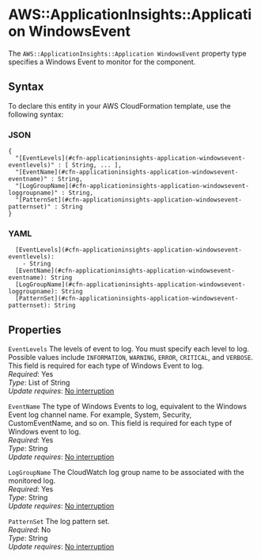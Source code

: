 # AWS::ApplicationInsights::Application WindowsEvent<a name="aws-properties-applicationinsights-application-windowsevent"></a>

The `AWS::ApplicationInsights::Application WindowsEvent` property type specifies a Windows Event to monitor for the component\.

## Syntax<a name="aws-properties-applicationinsights-application-windowsevent-syntax"></a>

To declare this entity in your AWS CloudFormation template, use the following syntax:

### JSON<a name="aws-properties-applicationinsights-application-windowsevent-syntax.json"></a>

```
{
  "[EventLevels](#cfn-applicationinsights-application-windowsevent-eventlevels)" : [ String, ... ],
  "[EventName](#cfn-applicationinsights-application-windowsevent-eventname)" : String,
  "[LogGroupName](#cfn-applicationinsights-application-windowsevent-loggroupname)" : String,
  "[PatternSet](#cfn-applicationinsights-application-windowsevent-patternset)" : String
}
```

### YAML<a name="aws-properties-applicationinsights-application-windowsevent-syntax.yaml"></a>

```
  [EventLevels](#cfn-applicationinsights-application-windowsevent-eventlevels):
    - String
  [EventName](#cfn-applicationinsights-application-windowsevent-eventname): String
  [LogGroupName](#cfn-applicationinsights-application-windowsevent-loggroupname): String
  [PatternSet](#cfn-applicationinsights-application-windowsevent-patternset): String
```

## Properties<a name="aws-properties-applicationinsights-application-windowsevent-properties"></a>

`EventLevels` <a name="cfn-applicationinsights-application-windowsevent-eventlevels"></a>
The levels of event to log\. You must specify each level to log\. Possible values include `INFORMATION`, `WARNING`, `ERROR`, `CRITICAL`, and `VERBOSE`\. This field is required for each type of Windows Event to log\.  
_Required_: Yes  
_Type_: List of String  
_Update requires_: [No interruption](https://docs.aws.amazon.com/AWSCloudFormation/latest/UserGuide/using-cfn-updating-stacks-update-behaviors.html#update-no-interrupt)

`EventName` <a name="cfn-applicationinsights-application-windowsevent-eventname"></a>
The type of Windows Events to log, equivalent to the Windows Event log channel name\. For example, System, Security, CustomEventName, and so on\. This field is required for each type of Windows event to log\.  
_Required_: Yes  
_Type_: String  
_Update requires_: [No interruption](https://docs.aws.amazon.com/AWSCloudFormation/latest/UserGuide/using-cfn-updating-stacks-update-behaviors.html#update-no-interrupt)

`LogGroupName` <a name="cfn-applicationinsights-application-windowsevent-loggroupname"></a>
The CloudWatch log group name to be associated with the monitored log\.  
_Required_: Yes  
_Type_: String  
_Update requires_: [No interruption](https://docs.aws.amazon.com/AWSCloudFormation/latest/UserGuide/using-cfn-updating-stacks-update-behaviors.html#update-no-interrupt)

`PatternSet` <a name="cfn-applicationinsights-application-windowsevent-patternset"></a>
The log pattern set\.  
_Required_: No  
_Type_: String  
_Update requires_: [No interruption](https://docs.aws.amazon.com/AWSCloudFormation/latest/UserGuide/using-cfn-updating-stacks-update-behaviors.html#update-no-interrupt)

